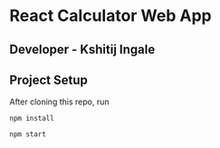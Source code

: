 # React Calculator Web App

## Developer - Kshitij Ingale

## Project Setup
 After cloning this repo, run
 
 ``
 npm install
 ``

 ``
 npm start
 ``